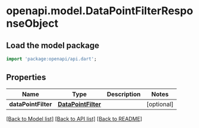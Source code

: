 # openapi.model.DataPointFilterResponseObject

## Load the model package
```dart
import 'package:openapi/api.dart';
```

## Properties
Name | Type | Description | Notes
------------ | ------------- | ------------- | -------------
**dataPointFilter** | [**DataPointFilter**](DataPointFilter.md) |  | [optional] 

[[Back to Model list]](../README.md#documentation-for-models) [[Back to API list]](../README.md#documentation-for-api-endpoints) [[Back to README]](../README.md)


